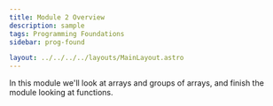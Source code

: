 ```yaml
---
title: Module 2 Overview
description: sample
tags: Programming Foundations
sidebar: prog-found

layout: ../../../../layouts/MainLayout.astro
---
```


In this module we'll look at arrays and groups of arrays, and finish the module looking at functions.
